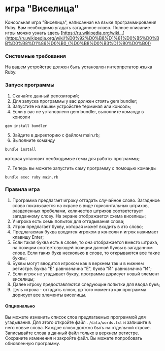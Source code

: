 # игра "Виселица"

Консольная игра "Виселица", написанная на языке программирования Ruby.
Вам необходимо угадать загаданное слово.
Полное описание игры можно узнать здесь [https://ru.wikipedia.org/wiki...](https://ru.wikipedia.org/wiki/%D0%92%D0%B8%D1%81%D0%B5%D0%BB%D0%B8%D1%86%D0%B0_(%D0%B8%D0%B3%D1%80%D0%B0))
### Системные требования
На вашем устройстве должен быть установлен интерпретатор языка Ruby.
### Запуск программы
1. Скачайте данный репозиторий;
2. Для запуска программы у вас должен стоять gem bundler;
3. Запустите на вашем устройстве терминал или консоль;
4. Если у вас не установленн gem bundler, выполните команду в консоли
```
gem install bundler
```
5. Зайдите в директорию с файлом main.rb;
6. Выполните команду
```
bundle install
```
которая установит необходимые гемы для работы программы;

7. Теперь вы можете запустить саму программу с помощью команды
```
bundle exec ruby main.rb
```
### Правила игра
1. Программа предлагает игроку отгадать случайное слово.
Загаднное слово показывается на экране в виде горизонтальных штрихов,
разделенных пробелами, количество штрихов соответствует загаданному слову.
На экране отображается схема виселицы;
2. У игрока есть семь попыток для отгадывания слова;
3. Игрок предлагает букву, которая может входить в это слово;
4. Предлагаемая буква вводится игроком в консоли и игрок нажимает клавишу Enter;
5. Если такая буква есть в слове, то она отображается вместо штриха, на позиции соответсвующей позиции данной буквы в загаданном слове.
Если таких букв несколько в слове, то открываются все такие буквы;
6. Буквы могут вводится игроком как в верхнем так и в нижнем регистре.
Буква "Ё" равнозначна "Е", буква "Й" равнозначна "И";
8. Если игрок не угадывает букву, программа дорисует новый элемент виселицы;
9. Далее игроку предоставляются следующие попытки для ввода букв;
9. Цель игрока - отгадать слово, до того момента как программа дорисует все элементы виселицы.

#### Опционально
Вы можете изменить список слов предлагаемых программой для угадывания.
Для этого откройте файл `./data/words.txt` и запишите в него новые слова.
Каждое слово должно быть на отдельной строке.
Записывайте слова в данный файл только в верхнем регистре.
Сохраните изменения и закройте файл. Вы можете попробовать обновленную программу.
